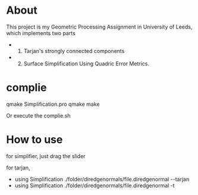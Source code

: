 # About

This project is my Geometric Processing Assignment in University of Leeds, which implements two parts

* 1. Tarjan's strongly connected components

* 2. Surface Simplification Using Quadric Error Metrics.

# complie 

qmake Simplification.pro
qmake
make

Or execute the complie.sh


# How to use 

for simplifier, just drag the slider 

for tarjan, 
* using Simplification ./folder/diredgenormals/file.diredgenormal --tarjan
* using Simplification ./folder/diredgenormals/file.diredgenormal -t



